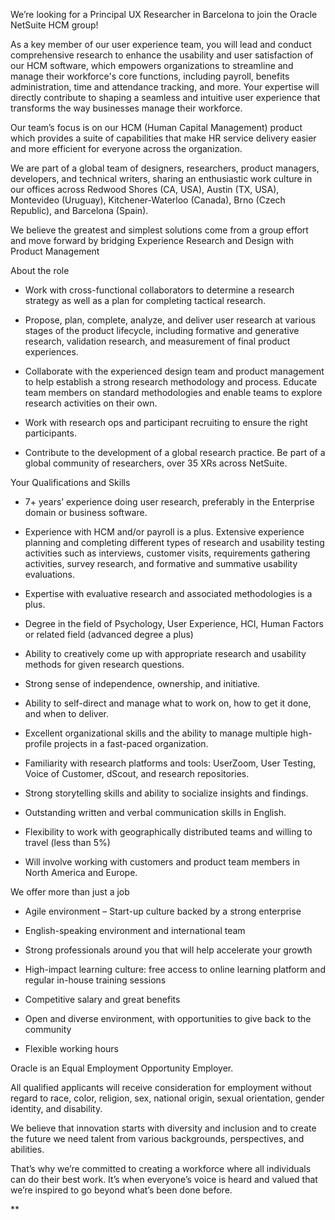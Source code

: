   

We’re looking for a Principal UX Researcher in Barcelona to join the Oracle NetSuite HCM group!

As a key member of our user experience team, you will lead and conduct comprehensive research to enhance the usability and user satisfaction of our HCM software, which empowers organizations to streamline and manage their workforce's core functions, including payroll, benefits administration, time and attendance tracking, and more. Your expertise will directly contribute to shaping a seamless and intuitive user experience that transforms the way businesses manage their workforce.

Our team’s focus is on our HCM (Human Capital Management) product which provides a suite of capabilities that make HR service delivery easier and more efficient for everyone across the organization.

We are part of a global team of designers, researchers, product managers, developers, and technical writers, sharing an enthusiastic work culture in our offices across Redwood Shores (CA, USA), Austin (TX, USA), Montevideo (Uruguay), Kitchener-Waterloo (Canada), Brno (Czech Republic), and Barcelona (Spain).

We believe the greatest and simplest solutions come from a group effort and move forward by bridging Experience Research and Design with Product Management

About the role

- Work with cross-functional collaborators to determine a research strategy as well as a plan for completing tactical research.
    
- Propose, plan, complete, analyze, and deliver user research at various stages of the product lifecycle, including formative and generative research, validation research, and measurement of final product experiences.
    
- Collaborate with the experienced design team and product management to help establish a strong research methodology and process. Educate team members on standard methodologies and enable teams to explore research activities on their own.
    
- Work with research ops and participant recruiting to ensure the right participants.
    
- Contribute to the development of a global research practice. Be part of a global community of researchers, over 35 XRs across NetSuite.
    

Your Qualifications and Skills

- 7+ years’ experience doing user research, preferably in the Enterprise domain or business software.
    
- Experience with HCM and/or payroll is a plus. Extensive experience planning and completing different types of research and usability testing activities such as interviews, customer visits, requirements gathering activities, survey research, and formative and summative usability evaluations.
    
- Expertise with evaluative research and associated methodologies is a plus.
    
- Degree in the field of Psychology, User Experience, HCI, Human Factors or related field (advanced degree a plus)
    
- Ability to creatively come up with appropriate research and usability methods for given research questions.
    
- Strong sense of independence, ownership, and initiative.
    
- Ability to self-direct and manage what to work on, how to get it done, and when to deliver.
    
- Excellent organizational skills and the ability to manage multiple high-profile projects in a fast-paced organization.
    
- Familiarity with research platforms and tools: UserZoom, User Testing, Voice of Customer, dScout, and research repositories.
    
- Strong storytelling skills and ability to socialize insights and findings.
    
- Outstanding written and verbal communication skills in English.
    
- Flexibility to work with geographically distributed teams and willing to travel (less than 5%)
    
- Will involve working with customers and product team members in North America and Europe.
    

We offer more than just a job

- Agile environment – Start-up culture backed by a strong enterprise
    
- English-speaking environment and international team
    
- Strong professionals around you that will help accelerate your growth
    
- High-impact learning culture: free access to online learning platform and regular in-house training sessions
    
- Competitive salary and great benefits
    
- Open and diverse environment, with opportunities to give back to the community
    
- Flexible working hours
    

Oracle is an Equal Employment Opportunity Employer.

All qualified applicants will receive consideration for employment without regard to race, color, religion, sex, national origin, sexual orientation, gender identity, and disability.

We believe that innovation starts with diversity and inclusion and to create the future we need talent from various backgrounds, perspectives, and abilities.

That’s why we’re committed to creating a workforce where all individuals can do their best work. It’s when everyone’s voice is heard and valued that we’re inspired to go beyond what’s been done before.

**